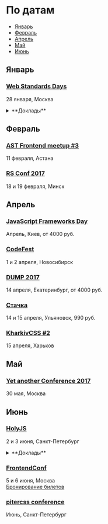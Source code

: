 # По датам

- [Январь](#Январь)
- [Февраль](#Февраль)
- [Апрель](#Апрель)
- [Май](#Май)
- [Июнь](#Июнь)

## Январь

### [Web Standards Days](https://wsd.events/2017/01/28/)

28 января, Москва

<details>
  <summary>**Доклады**</summary>

  - «Поговорим о наших младших товарищах», Сергей Попов (Setka)
  - «Играем в браузере», Всеволод Шмыров (Яндекс)
  - «Здесь водятся драконы», Лев Солнцев (МойОфис)
  - «Мой ванильный CSS», Вадим Макеев
  - «JSX? Пфф!», Владимир Гриненко (Яндекс)
  - «Сбертехнологии фронтенда», Александра Воробьёва (Сбербанк-Технологиях)
  - «CSS-in-JS. Назад в будущее!», Никита Мостовой (HeadHunter)
  - «Веб-компоненты: светлое настоящее», Вадим Черненко (Яндекс)
  - «Brunch — последний сборщик, который вам будет нужен», Алексей Швайка (Hell Yeah)
</details>

## Февраль

### [AST Frontend meetup #3](https://astfrontend.timepad.ru/event/432398/)

11 февраля, Астана

### [RS Conf 2017](https://2017.conf.rollingscopes.com/index.html)

18 и 19 февраля, Минск

## Апрель

### [JavaScript Frameworks Day](http://frameworksdays.com/event/js-frameworks-day-2017)

Апрель, Киев, от 4000 руб.

### [CodeFest](http://2017.codefest.ru/)

1 и 2 апреля, Новосибирск

### [DUMP 2017](http://dump-conf.ru/)

14 апреля, Екатеринбург, от 4000 руб.

### [Стачка](http://nastachku.ru)

14 и 15 апреля, Ульяновск, 990 руб.

### [KharkivCSS #2](http://kharkivcss.org)

15 апреля, Харьков

## Май

### [Yet another Conference 2017](https://events.yandex.ru/events/yac/30-may-2017/)

30 мая, Москва

## Июнь

### [HolyJS](https://holyjs-piter.ru)

2 и 3 июня, Санкт-Петербург

<details>
  <summary>**Доклады**</summary>

  - «Build Cross-Platform Desktop Apps with Electron», (Feross Aboukhadijeh)
</details>

### [FrontendConf](http://frontendconf.ru/)

5 и 6 июня, Москва  
[Бронирование билетов](http://conf.ontico.ru/conference/join/frontend_conf_2017.html)

### [pitercss conference](https://pitercss.com/)

Июнь, Санкт-Петербург